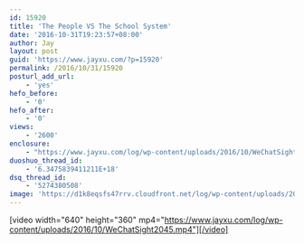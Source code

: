 ```yaml
---
id: 15920
title: 'The People VS The School System'
date: '2016-10-31T19:23:57+08:00'
author: Jay
layout: post
guid: 'https://www.jayxu.com/?p=15920'
permalink: /2016/10/31/15920
posturl_add_url:
    - 'yes'
hefo_before:
    - '0'
hefo_after:
    - '0'
views:
    - '2600'
enclosure:
    - "https://www.jayxu.com/log/wp-content/uploads/2016/10/WeChatSight2045.mp4\r\n17929497\r\nvideo/mp4\r\n"
duoshuo_thread_id:
    - '6.3475839411211E+18'
dsq_thread_id:
    - '5274380508'
image: 'https://d1k8eqsfs47rrv.cloudfront.net/log/wp-content/uploads/2016/10/Z.jpg'
---
```


[video width="640" height="360" mp4="https://www.jayxu.com/log/wp-content/uploads/2016/10/WeChatSight2045.mp4"][/video]